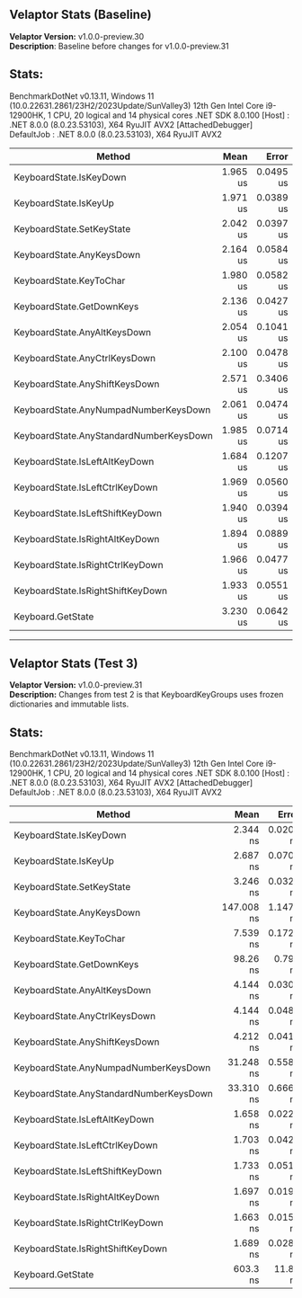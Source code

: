 ## **Velaptor Stats (Baseline)**
**Velaptor Version:** v1.0.0-preview.30  
**Description**: Baseline before changes for v1.0.0-preview.31

## **Stats**:
BenchmarkDotNet v0.13.11, Windows 11 (10.0.22631.2861/23H2/2023Update/SunValley3)
12th Gen Intel Core i9-12900HK, 1 CPU, 20 logical and 14 physical cores
.NET SDK 8.0.100
[Host]     : .NET 8.0.0 (8.0.23.53103), X64 RyuJIT AVX2 [AttachedDebugger]
DefaultJob : .NET 8.0.0 (8.0.23.53103), X64 RyuJIT AVX2


| Method                                  | Mean     | Error     | StdDev    | Median   | Gen0   | Gen1   | Allocated |
|---------------------------------------- |---------:|----------:|----------:|---------:|-------:|-------:|----------:|
| KeyboardState.IsKeyDown                 | 1.965 us | 0.0495 us | 0.1459 us | 2.002 us | 0.6695 | 0.0095 |    8.2 KB |
| KeyboardState.IsKeyUp                   | 1.971 us | 0.0389 us | 0.0785 us | 1.984 us | 0.6695 | 0.0095 |    8.2 KB |
| KeyboardState.SetKeyState               | 2.042 us | 0.0397 us | 0.0641 us | 2.054 us | 0.6695 | 0.0095 |    8.2 KB |
| KeyboardState.AnyKeysDown               | 2.164 us | 0.0584 us | 0.1704 us | 2.194 us | 0.6733 | 0.0153 |   8.25 KB |
| KeyboardState.KeyToChar                 | 1.980 us | 0.0582 us | 0.1661 us | 2.019 us | 0.6733 | 0.0153 |   8.25 KB |
| KeyboardState.GetDownKeys               | 2.136 us | 0.0427 us | 0.1162 us | 2.190 us | 0.6714 | 0.0114 |   8.23 KB |
| KeyboardState.AnyAltKeysDown            | 2.054 us | 0.1041 us | 0.3053 us | 2.155 us | 0.6695 | 0.0095 |    8.2 KB |
| KeyboardState.AnyCtrlKeysDown           | 2.100 us | 0.0478 us | 0.1341 us | 2.126 us | 0.6695 | 0.0095 |    8.2 KB |
| KeyboardState.AnyShiftKeysDown          | 2.571 us | 0.3406 us | 1.0043 us | 2.007 us | 0.6676 | 0.0076 |    8.2 KB |
| KeyboardState.AnyNumpadNumberKeysDown   | 2.061 us | 0.0474 us | 0.1398 us | 2.055 us | 0.6714 | 0.0095 |   8.23 KB |
| KeyboardState.AnyStandardNumberKeysDown | 1.985 us | 0.0714 us | 0.2061 us | 2.036 us | 0.6714 | 0.0114 |   8.23 KB |
| KeyboardState.IsLeftAltKeyDown          | 1.684 us | 0.1207 us | 0.3559 us | 1.887 us | 0.6695 | 0.0095 |    8.2 KB |
| KeyboardState.IsLeftCtrlKeyDown         | 1.969 us | 0.0560 us | 0.1634 us | 1.986 us | 0.6695 | 0.0095 |    8.2 KB |
| KeyboardState.IsLeftShiftKeyDown        | 1.940 us | 0.0394 us | 0.1156 us | 1.974 us | 0.6695 | 0.0095 |    8.2 KB |
| KeyboardState.IsRightAltKeyDown         | 1.894 us | 0.0889 us | 0.2606 us | 1.958 us | 0.6695 | 0.0095 |    8.2 KB |
| KeyboardState.IsRightCtrlKeyDown        | 1.966 us | 0.0477 us | 0.1376 us | 1.991 us | 0.6695 | 0.0095 |    8.2 KB |
| KeyboardState.IsRightShiftKeyDown       | 1.933 us | 0.0551 us | 0.1626 us | 1.974 us | 0.6695 | 0.0095 |    8.2 KB |
| Keyboard.GetState                       | 3.230 us | 0.0642 us | 0.0713 us | 3.255 us | 0.6695 | 0.0095 |    8.2 KB |

---

## **Velaptor Stats (Test 3)**
**Velaptor Version:** v1.0.0-preview.31  
**Description:** Changes from test 2 is that KeyboardKeyGroups uses frozen dictionaries and immutable lists.

## **Stats**:
BenchmarkDotNet v0.13.11, Windows 11 (10.0.22631.2861/23H2/2023Update/SunValley3)
12th Gen Intel Core i9-12900HK, 1 CPU, 20 logical and 14 physical cores
.NET SDK 8.0.100
[Host]     : .NET 8.0.0 (8.0.23.53103), X64 RyuJIT AVX2 [AttachedDebugger]
DefaultJob : .NET 8.0.0 (8.0.23.53103), X64 RyuJIT AVX2

| Method                                  | Mean       | Error     | StdDev    | Gen0   | Gen1   | Allocated |
|---------------------------------------- |-----------:|----------:|----------:|-------:|-------:|----------:|
| KeyboardState.IsKeyDown                 |   2.344 ns | 0.0202 ns | 0.0179 ns |      - |      - |         - |
| KeyboardState.IsKeyUp                   |   2.687 ns | 0.0709 ns | 0.0663 ns |      - |      - |         - |
| KeyboardState.SetKeyState               |   3.246 ns | 0.0321 ns | 0.0285 ns |      - |      - |         - |
| KeyboardState.AnyKeysDown               | 147.008 ns | 1.1478 ns | 1.0736 ns | 0.0038 |      - |      48 B |
| KeyboardState.KeyToChar                 |   7.539 ns | 0.1729 ns | 0.1617 ns |      - |      - |         - |
| KeyboardState.GetDownKeys               |   98.26 ns |  0.790 ns |  0.660 ns | 0.0025 |      - |      32 B |
| KeyboardState.AnyAltKeysDown            |   4.144 ns | 0.0307 ns | 0.0273 ns |      - |      - |         - |
| KeyboardState.AnyCtrlKeysDown           |   4.144 ns | 0.0481 ns | 0.0450 ns |      - |      - |         - |
| KeyboardState.AnyShiftKeysDown          |   4.212 ns | 0.0414 ns | 0.0387 ns |      - |      - |         - |
| KeyboardState.AnyNumpadNumberKeysDown   |  31.248 ns | 0.5581 ns | 0.5220 ns | 0.0051 |      - |      64 B |
| KeyboardState.AnyStandardNumberKeysDown |  33.310 ns | 0.6660 ns | 0.6230 ns | 0.0051 |      - |      64 B |
| KeyboardState.IsLeftAltKeyDown          |   1.658 ns | 0.0223 ns | 0.0208 ns |      - |      - |         - |
| KeyboardState.IsLeftCtrlKeyDown         |   1.703 ns | 0.0428 ns | 0.0400 ns |      - |      - |         - |
| KeyboardState.IsLeftShiftKeyDown        |   1.733 ns | 0.0519 ns | 0.0711 ns |      - |      - |         - |
| KeyboardState.IsRightAltKeyDown         |   1.697 ns | 0.0195 ns | 0.0182 ns |      - |      - |         - |
| KeyboardState.IsRightCtrlKeyDown        |   1.663 ns | 0.0155 ns | 0.0137 ns |      - |      - |         - |
| KeyboardState.IsRightShiftKeyDown       |   1.689 ns | 0.0287 ns | 0.0268 ns |      - |      - |         - |
| Keyboard.GetState                       |   603.3 ns |  11.83 ns |  11.62 ns | 0.2193 |      - |   2.69 KB |
